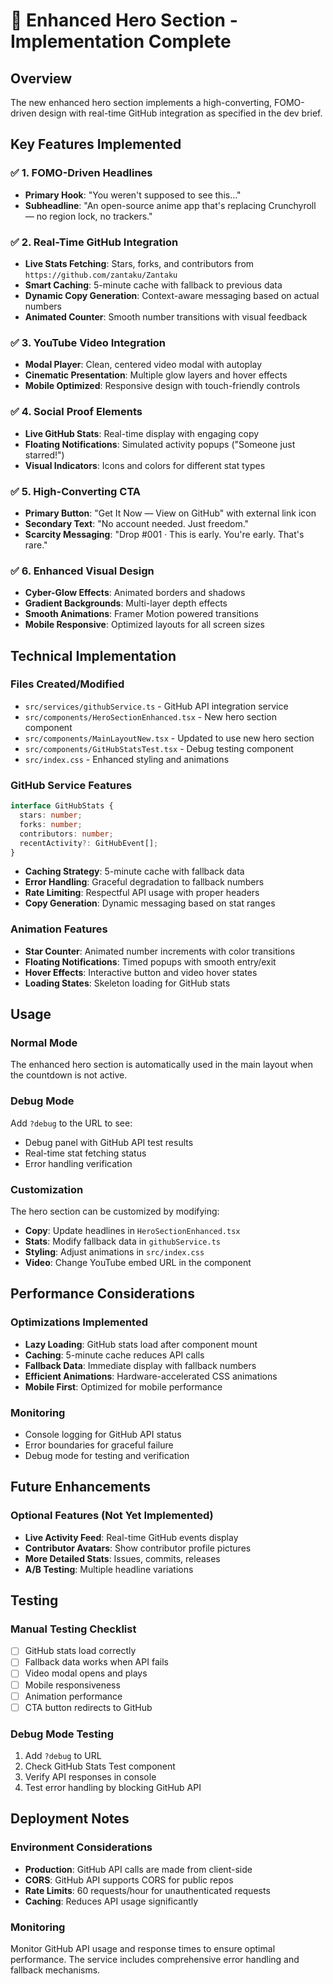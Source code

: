 # 🚀 Enhanced Hero Section - Implementation Complete

## Overview
The new enhanced hero section implements a high-converting, FOMO-driven design with real-time GitHub integration as specified in the dev brief.

## Key Features Implemented

### ✅ 1. FOMO-Driven Headlines
- **Primary Hook**: "You weren't supposed to see this…"
- **Subheadline**: "An open-source anime app that's replacing Crunchyroll — no region lock, no trackers."

### ✅ 2. Real-Time GitHub Integration
- **Live Stats Fetching**: Stars, forks, and contributors from `https://github.com/zantaku/Zantaku`
- **Smart Caching**: 5-minute cache with fallback to previous data
- **Dynamic Copy Generation**: Context-aware messaging based on actual numbers
- **Animated Counter**: Smooth number transitions with visual feedback

### ✅ 3. YouTube Video Integration
- **Modal Player**: Clean, centered video modal with autoplay
- **Cinematic Presentation**: Multiple glow layers and hover effects
- **Mobile Optimized**: Responsive design with touch-friendly controls

### ✅ 4. Social Proof Elements
- **Live GitHub Stats**: Real-time display with engaging copy
- **Floating Notifications**: Simulated activity popups ("Someone just starred!")
- **Visual Indicators**: Icons and colors for different stat types

### ✅ 5. High-Converting CTA
- **Primary Button**: "Get It Now — View on GitHub" with external link icon
- **Secondary Text**: "No account needed. Just freedom."
- **Scarcity Messaging**: "Drop #001 · This is early. You're early. That's rare."

### ✅ 6. Enhanced Visual Design
- **Cyber-Glow Effects**: Animated borders and shadows
- **Gradient Backgrounds**: Multi-layer depth effects
- **Smooth Animations**: Framer Motion powered transitions
- **Mobile Responsive**: Optimized layouts for all screen sizes

## Technical Implementation

### Files Created/Modified
- `src/services/githubService.ts` - GitHub API integration service
- `src/components/HeroSectionEnhanced.tsx` - New hero section component
- `src/components/MainLayoutNew.tsx` - Updated to use new hero section
- `src/components/GitHubStatsTest.tsx` - Debug testing component
- `src/index.css` - Enhanced styling and animations

### GitHub Service Features
```typescript
interface GitHubStats {
  stars: number;
  forks: number;
  contributors: number;
  recentActivity?: GitHubEvent[];
}
```

- **Caching Strategy**: 5-minute cache with fallback data
- **Error Handling**: Graceful degradation to fallback numbers
- **Rate Limiting**: Respectful API usage with proper headers
- **Copy Generation**: Dynamic messaging based on stat ranges

### Animation Features
- **Star Counter**: Animated number increments with color transitions
- **Floating Notifications**: Timed popups with smooth entry/exit
- **Hover Effects**: Interactive button and video hover states
- **Loading States**: Skeleton loading for GitHub stats

## Usage

### Normal Mode
The enhanced hero section is automatically used in the main layout when the countdown is not active.

### Debug Mode
Add `?debug` to the URL to see:
- Debug panel with GitHub API test results
- Real-time stat fetching status
- Error handling verification

### Customization
The hero section can be customized by modifying:
- **Copy**: Update headlines in `HeroSectionEnhanced.tsx`
- **Stats**: Modify fallback data in `githubService.ts`
- **Styling**: Adjust animations in `src/index.css`
- **Video**: Change YouTube embed URL in the component

## Performance Considerations

### Optimizations Implemented
- **Lazy Loading**: GitHub stats load after component mount
- **Caching**: 5-minute cache reduces API calls
- **Fallback Data**: Immediate display with fallback numbers
- **Efficient Animations**: Hardware-accelerated CSS animations
- **Mobile First**: Optimized for mobile performance

### Monitoring
- Console logging for GitHub API status
- Error boundaries for graceful failure
- Debug mode for testing and verification

## Future Enhancements

### Optional Features (Not Yet Implemented)
- **Live Activity Feed**: Real-time GitHub events display
- **Contributor Avatars**: Show contributor profile pictures
- **More Detailed Stats**: Issues, commits, releases
- **A/B Testing**: Multiple headline variations

## Testing

### Manual Testing Checklist
- [ ] GitHub stats load correctly
- [ ] Fallback data works when API fails
- [ ] Video modal opens and plays
- [ ] Mobile responsiveness
- [ ] Animation performance
- [ ] CTA button redirects to GitHub

### Debug Mode Testing
1. Add `?debug` to URL
2. Check GitHub Stats Test component
3. Verify API responses in console
4. Test error handling by blocking GitHub API

## Deployment Notes

### Environment Considerations
- **Production**: GitHub API calls are made from client-side
- **CORS**: GitHub API supports CORS for public repos
- **Rate Limits**: 60 requests/hour for unauthenticated requests
- **Caching**: Reduces API usage significantly

### Monitoring
Monitor GitHub API usage and response times to ensure optimal performance. The service includes comprehensive error handling and fallback mechanisms. 